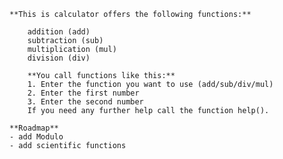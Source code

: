     **This is calculator offers the following functions:**
        
        addition (add)
        subtraction (sub)
        multiplication (mul)
        division (div)
        
        **You call functions like this:**
        1. Enter the function you want to use (add/sub/div/mul)
        2. Enter the first number
        3. Enter the second number
        If you need any further help call the function help().
        
    **Roadmap**
    - add Modulo
    - add scientific functions